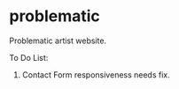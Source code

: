 # problematic
Problematic artist website.

To Do List: 

1.  Contact Form responsiveness needs fix.

